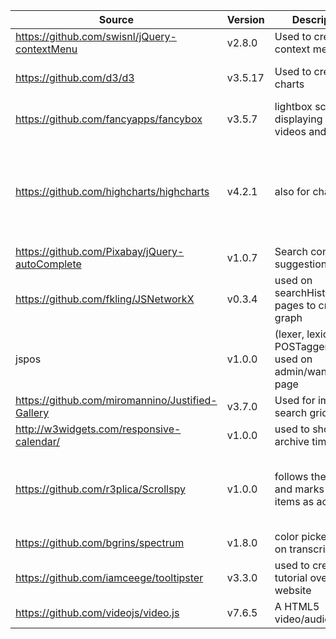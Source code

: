 | Source | Version | Description | Note |
|----------------------------------------------|---------|--------------------------------------------------------------|------------------------------------------------------------------------------------------|
| https://github.com/swisnl/jQuery-contextMenu | v2.8.0 | Used to create context menu |  |
| https://github.com/d3/d3 | v3.5.17 | Used to create charts | NEW VERSION AVAILABLE |
| https://github.com/fancyapps/fancybox | v3.5.7 | lightbox script for displaying images, videos and more |  |
| https://github.com/highcharts/highcharts | v4.2.1 | also for charts | NEW VERSION AVAILABLE, should be replaced by PrimeFaces ChartJS |
| https://github.com/Pixabay/jQuery-autoComplete | v1.0.7 | Search completion suggestion |  |
| https://github.com/fkling/JSNetworkX | v0.3.4 | used on searchHistory pages to create a graph | probably can be replaced by d3js |
| jspos | v1.0.0 | (lexer, lexicon, POSTagger) - used on admin/wanderer.jsf page |  |
| https://github.com/miromannino/Justified-Gallery | v3.7.0 | Used for images search grid |  |
| http://w3widgets.com/responsive-calendar/ | v1.0.0 | used to show archive timeline |  |
| https://github.com/r3plica/Scrollspy | v1.0.0 | follows the scroll and marks nav items as active | The source file is modified according to our needs |
| https://github.com/bgrins/spectrum | v1.8.0 | color picker, used on transcript page |  |
| https://github.com/iamceege/tooltipster | v3.3.0 | used to create tutorial over website | NEW VERSION AVAILABLE |
| https://github.com/videojs/video.js | v7.6.5 | A HTML5 video/audio player |  |
